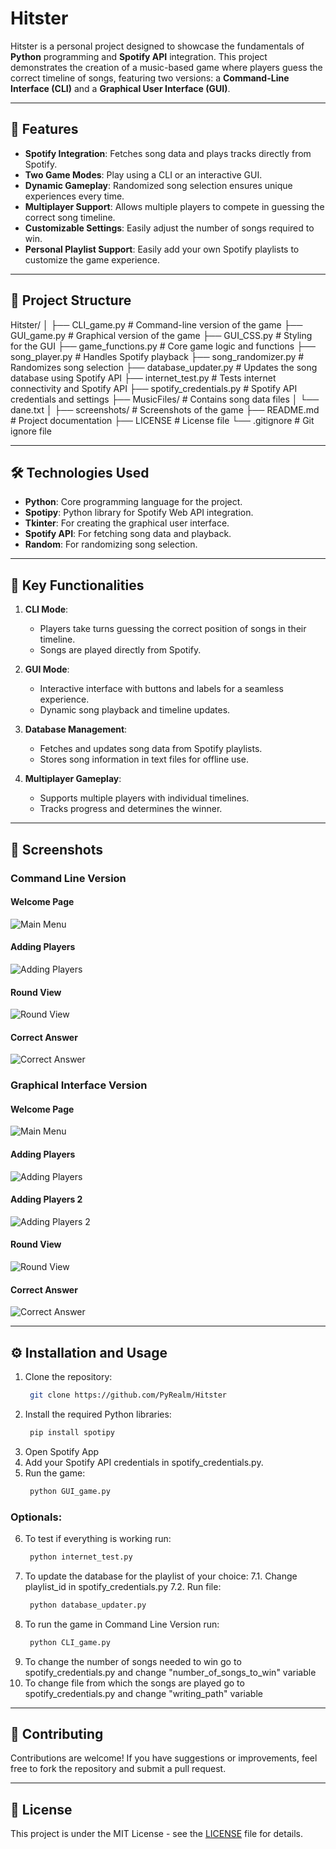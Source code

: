 # Hitster

Hitster is a personal project designed to showcase the fundamentals of **Python** programming and **Spotify API** integration. This project demonstrates the creation of a music-based game where players guess the correct timeline of songs, featuring two versions: a **Command-Line Interface (CLI)** and a **Graphical User Interface (GUI)**.

---

## 🚀 Features

- **Spotify Integration**: Fetches song data and plays tracks directly from Spotify.
- **Two Game Modes**: Play using a CLI or an interactive GUI.
- **Dynamic Gameplay**: Randomized song selection ensures unique experiences every time.
- **Multiplayer Support**: Allows multiple players to compete in guessing the correct song timeline.
- **Customizable Settings**: Easily adjust the number of songs required to win.
- **Personal Playlist Support**: Easily add your own Spotify playlists to customize the game experience.

---

## 📂 Project Structure

Hitster/
│
├── CLI_game.py # Command-line version of the game
├── GUI_game.py # Graphical version of the game
├── GUI_CSS.py # Styling for the GUI
├── game_functions.py # Core game logic and functions
├── song_player.py # Handles Spotify playback
├── song_randomizer.py # Randomizes song selection
├── database_updater.py # Updates the song database using Spotify API
├── internet_test.py # Tests internet connectivity and Spotify API
├── spotify_credentials.py # Spotify API credentials and settings
├── MusicFiles/ # Contains song data files
│ └── dane.txt
│
├── screenshots/ # Screenshots of the game
├── README.md # Project documentation
├── LICENSE # License file
└── .gitignore # Git ignore file

---

## 🛠️ Technologies Used

- **Python**: Core programming language for the project.
- **Spotipy**: Python library for Spotify Web API integration.
- **Tkinter**: For creating the graphical user interface.
- **Spotify API**: For fetching song data and playback.
- **Random**: For randomizing song selection.

---

## 🌟 Key Functionalities

1. **CLI Mode**:

   - Players take turns guessing the correct position of songs in their timeline.
   - Songs are played directly from Spotify.

2. **GUI Mode**:

   - Interactive interface with buttons and labels for a seamless experience.
   - Dynamic song playback and timeline updates.

3. **Database Management**:

   - Fetches and updates song data from Spotify playlists.
   - Stores song information in text files for offline use.

4. **Multiplayer Gameplay**:
   - Supports multiple players with individual timelines.
   - Tracks progress and determines the winner.

---

## 📸 Screenshots

### Command Line Version

#### Welcome Page

![Main Menu](screenshots/CLI_Welcome_Page.png)

#### Adding Players

![Adding Players](screenshots/CLI_Adding_Players.png)

#### Round View

![Round View](screenshots/CLI_First_Round.png)

#### Correct Answer

![Correct Answer](screenshots/CLI_Correct_Answer.png)

### Graphical Interface Version

#### Welcome Page

![Main Menu](screenshots/GUI_Welcome_Page.png)

#### Adding Players

![Adding Players](screenshots/GUI_Adding_Players_1.png)

#### Adding Players 2

![Adding Players 2](screenshots/GUI_Adding_Players_2.png)

#### Round View

![Round View](screenshots/GUI_First_Round.png)

#### Correct Answer

![Correct Answer](screenshots/GUI_Correct_Answer.png)

---

## ⚙️ Installation and Usage

1. Clone the repository:
   ```bash
    git clone https://github.com/PyRealm/Hitster
   ```
2. Install the required Python libraries:
   ```bash
    pip install spotipy
   ```
3. Open Spotify App
4. Add your Spotify API credentials in spotify_credentials.py.
5. Run the game:
   ```bash
    python GUI_game.py
   ```

### Optionals:

6. To test if everything is working run:
   ```bash
    python internet_test.py
   ```
7. To update the database for the playlist of your choice:
   7.1. Change playlist_id in spotify_credentials.py
   7.2. Run file:
   ```bash
    python database_updater.py
   ```
8. To run the game in Command Line Version run:
   ```bash
    python CLI_game.py
   ```
9. To change the number of songs needed to win go to spotify_credentials.py and change "number_of_songs_to_win" variable
10. To change file from which the songs are played go to spotify_credentials.py and change "writing_path" variable

---

## 🤝 Contributing

Contributions are welcome! If you have suggestions or improvements, feel free to fork the repository and submit a pull request.

---

## 📜 License

This project is under the MIT License - see the [LICENSE](./LICENSE) file for details.
